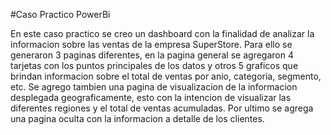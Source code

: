 #Caso Practico PowerBi

En este caso practico se creo un dashboard con la finalidad de analizar la informacion sobre las ventas de la empresa SuperStore. 
Para ello se generaron 3 paginas diferentes, en la pagina general se agregaron 4 tarjetas con los puntos principales de los datos y otros 5 graficos que brindan informacion sobre el total de ventas por anio, categoria, segmento, etc. 
Se agrego tambien una pagina de visualizacion de la informacion desplegada geograficamente, esto con la intencion de visualizar las diferentes regiones y el total de ventas acumuladas. 
Por ultimo se agrega una pagina oculta con la informacion a detalle de los clientes.
